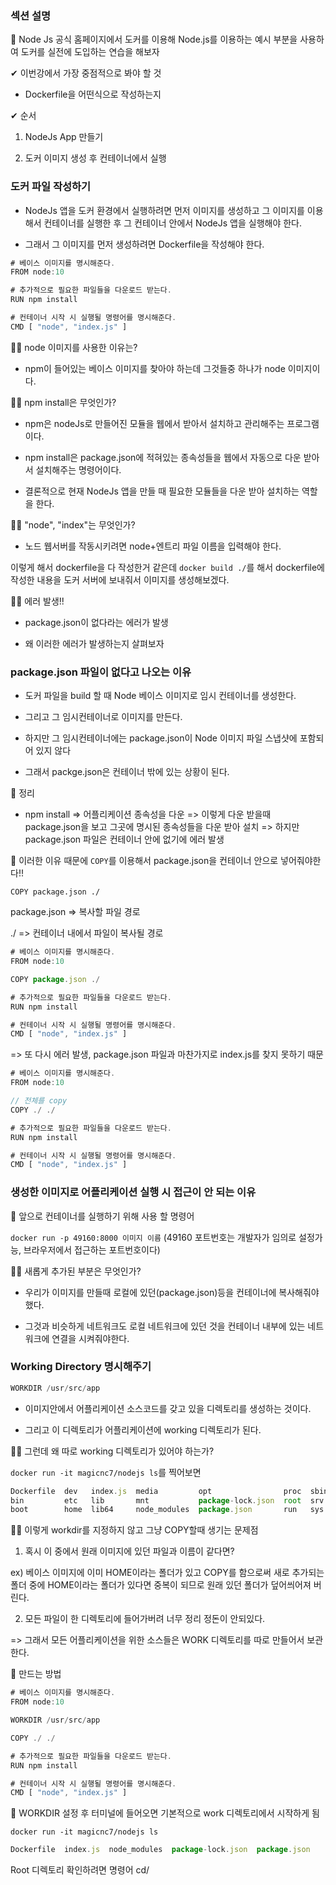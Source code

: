 ### 섹션 설명

📌 Node Js 공식 홈페이지에서 도커를 이용해 Node.js를 이용하는 예시 부분을 사용하여 도커를 실전에 도입하는 연습을 해보자

✔ 이번강에서 가장 중점적으로 봐야 할 것

-   Dockerfile을 어떤식으로 작성하는지

✔ 순서

1.  NodeJs App 만들기

2.  도커 이미지 생성 후 컨테이너에서 실행

### 도커 파일 작성하기

-   NodeJs 앱을 도커 환경에서 실행하려면 먼저 이미지를 생성하고 그 이미지를 이용해서 컨테이너를 실행한 후 그 컨테이너 안에서 NodeJs 앱을 실행해야 한다.

-   그래서 그 이미지를 먼저 생성하려면 Dockerfile을 작성해야 한다.

```js
# 베이스 이미지를 명시해준다.
FROM node:10

# 추가적으로 필요한 파일들을 다운로드 받는다.
RUN npm install

# 컨테이너 시작 시 실행될 명령어를 명시해준다.
CMD [ "node", "index.js" ]
```

🤷‍♀️ node 이미지를 사용한 이유는?

-   npm이 들어있는 베이스 이미지를 찾아야 하는데 그것들중 하나가 node 이미지이다.

🙋‍♀️ npm install은 무엇인가?

-   npm은 nodeJs로 만들어진 모듈을 웹에서 받아서 설치하고 관리해주는 프로그램이다.

-   npm install은 package.json에 적혀있는 종속성들을 웹에서 자동으로 다운 받아서 설치해주는 명령어이다.

-   결론적으로 현재 NodeJs 앱을 만들 때 필요한 모듈들을 다운 받아 설치하는 역할을 한다.

🙋‍♂️ "node", "index"는 무엇인가?

-   노드 웹서버를 작동시키려면 node+엔트리 파일 이름을 입력해야 한다.

이렇게 해서 dockerfile을 다 작성한거 같은데 `docker build ./`를 해서 dockerfile에 작성한 내용을 도커 서버에 보내줘서 이미지를 생성해보겠다.

🤦‍♂️ 에러 발생!!

-   package.json이 없다라는 에러가 발생

-   왜 이러한 에러가 발생하는지 살펴보자

### package.json 파일이 없다고 나오는 이유

- 도커 파일을 build 할 때 Node 베이스 이미지로 임시 컨테이너를 생성한다.

- 그리고 그 임시컨테이너로 이미지를 만든다.

-   하지만 그 임시컨테이너에는 package.json이 Node 이미지 파일 스냅샷에 포함되어 있지 않다

-   그래서 packge.json은 컨테이너 밖에 있는 상황이 된다.


📝 정리

-   npm install =>  어플리케이션 종속성을 다운 => 이렇게 다운 받을때 package.json을 보고 그곳에 명시된 종속성들을 다운 받아 설치 => 하지만 package.json 파일은 컨테이너 안에 없기에 에러 발생

📌 이러한 이유 때문에 `COPY`를 이용해서 package.json을 컨테이너 안으로 넣어줘야한다!!

`COPY package.json ./`

package.json => 복사할 파일 경로

./ => 컨테이너 내에서 파일이 복사될 경로

```js
# 베이스 이미지를 명시해준다.
FROM node:10

COPY package.json ./

# 추가적으로 필요한 파일들을 다운로드 받는다.
RUN npm install

# 컨테이너 시작 시 실행될 명령어를 명시해준다.
CMD [ "node", "index.js" ]
```

=> 또 다시 에러 발생, package.json 파일과 마찬가지로 index.js를 찾지 못하기 때문

```js
# 베이스 이미지를 명시해준다.
FROM node:10

// 전체를 copy
COPY ./ ./

# 추가적으로 필요한 파일들을 다운로드 받는다.
RUN npm install

# 컨테이너 시작 시 실행될 명령어를 명시해준다.
CMD [ "node", "index.js" ]
```

### 생성한 이미지로 어플리케이션 실행 시 접근이 안 되는 이유

📌 앞으로 컨테이너를 실행하기 위해 사용 할 명령어

`docker run -p 49160:8000 이미지 이름` (49160 포트번호는 개발자가 임의로 설정가능, 브라우저에서 접근하는 포트번호이다)

🙋‍♀️ 새롭게 추가된 부분은 무엇인가?

-   우리가 이미지를 만들때 로컬에 있던(package.json)등을 컨테이너에 복사해줘야 했다.

-   그것과 비슷하게 네트워크도 로컬 네트워크에 있던 것을 컨테이너 내부에 있는 네트워크에 연결을 시켜줘야한다.

### Working Directory 명시해주기

```js
WORKDIR /usr/src/app
```

-   이미지안에서 어플리케이션 소스코드를 갖고 있을 디렉토리를 생성하는 것이다.

-   그리고 이 디렉토리가 어플리케이션에 working 디렉토리가 된다.

🤷‍♂️ 그런데 왜 따로 working 디렉토리가 있어야 하는가?

`docker run -it magicnc7/nodejs ls`를 찍어보면

```js
Dockerfile  dev   index.js  media         opt                proc  sbin  tmp
bin         etc   lib       mnt           package-lock.json  root  srv   usr
boot        home  lib64     node_modules  package.json       run   sys   var
```

🤦‍♀️ 이렇게 workdir를 지정하지 않고 그냥 COPY할때 생기는 문제점

1. 혹시 이 중에서 원래 이미지에 있던 파일과 이름이 같다면?

ex) 베이스 이미지에 이미 HOME이라는 폴더가 있고 COPY를 함으로써 새로 추가되는 폴더 중에 HOME이라는 폴더가 있다면 중복이 되므로 원래 있던 폴더가 덮어씌어져 버린다.

2. 모든 파일이 한 디렉토리에 들어가버려 너무 정리 정돈이 안되있다.

=> 그래서 모든 어플리케이션을 위한 소스들은 WORK 디렉토리를 따로 만들어서 보관한다.

👊 만드는 방법

```js
# 베이스 이미지를 명시해준다.
FROM node:10

WORKDIR /usr/src/app

COPY ./ ./ 

# 추가적으로 필요한 파일들을 다운로드 받는다.
RUN npm install

# 컨테이너 시작 시 실행될 명령어를 명시해준다.
CMD [ "node", "index.js" ]
```

📌 WORKDIR 설정 후 터미널에 들어오면 기본적으로 work 디렉토리에서 시작하게 됨 

`docker run -it magicnc7/nodejs ls`

```js
Dockerfile  index.js  node_modules  package-lock.json  package.json
```

Root 디렉토리 확인하려면 
명령어 cd/

